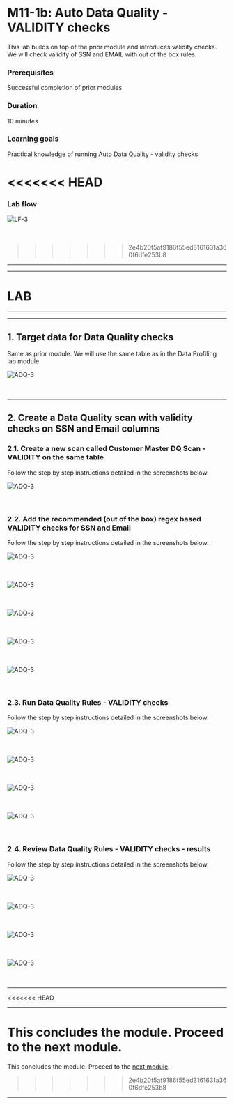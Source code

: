 
# M11-1b: Auto Data Quality - VALIDITY checks

This lab builds on top of the prior module and introduces validity checks. We will check validity of SSN and EMAIL with out of the box rules.

### Prerequisites

Successful completion of prior modules

### Duration

10 minutes



### Learning goals

Practical knowledge of running Auto Data Quality - validity checks

<<<<<<< HEAD
=======
### Lab flow


![LF-3](../01-images/m11-1b-landing-flow.png)   
<br><br>

>>>>>>> 2e4b20f5af9186f55ed3161631a360f6dfe253b8
<hr>
<hr>

# LAB

<hr>
<hr>

## 1. Target data for Data Quality checks

Same as prior module. We will use the same table as in the Data Profiling lab module.

![ADQ-3](../01-images/module-10-1-04.png)   
<br><br>


<hr>



## 2. Create a Data Quality scan with validity checks on SSN and Email columns

### 2.1. Create a new scan called Customer Master DQ Scan - VALIDITY on the same table

Follow the step by step instructions detailed in the screenshots below. 

![ADQ-3](../01-images/module-11-1-27.png)   
<br><br>

### 2.2. Add the recommended (out of the box) regex based VALIDITY checks for SSN and Email

Follow the step by step instructions detailed in the screenshots below. 

![ADQ-3](../01-images/module-11-1-28.png)   
<br><br>

![ADQ-3](../01-images/module-11-1-29.png)   
<br><br>

![ADQ-3](../01-images/module-11-1-30.png)   
<br><br>


![ADQ-3](../01-images/module-11-1-31.png)   
<br><br>


![ADQ-3](../01-images/module-11-1-32.png)   
<br><br>


### 2.3. Run Data Quality Rules - VALIDITY checks

Follow the step by step instructions detailed in the screenshots below. 

![ADQ-3](../01-images/module-11-1-33.png)   
<br><br>


![ADQ-3](../01-images/module-11-1-34.png)   
<br><br>


![ADQ-3](../01-images/module-11-1-35.png)   
<br><br>


![ADQ-3](../01-images/module-11-1-36.png)   
<br><br>

### 2.4. Review Data Quality Rules - VALIDITY checks - results

Follow the step by step instructions detailed in the screenshots below. 

![ADQ-3](../01-images/module-11-1-37.png)   
<br><br>


![ADQ-3](../01-images/module-11-1-38.png)   
<br><br>


![ADQ-3](../01-images/module-11-1-39.png)   
<br><br>


![ADQ-3](../01-images/module-11-1-40.png)   
<br><br>


<hr>
<<<<<<< HEAD
<hr>

This concludes the module. Proceed to the next module.
=======


This concludes the module. Proceed to the [next module](module-11-1c-auto-dq-value-set.md).
>>>>>>> 2e4b20f5af9186f55ed3161631a360f6dfe253b8

<hr>



